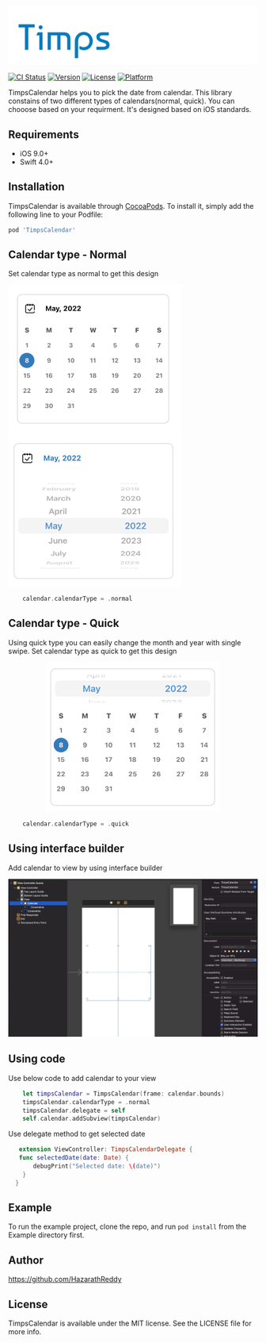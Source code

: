 <p align="center"><img src="Timps_logo.png"></p>

[![CI Status](https://img.shields.io/travis/HazarathReddy/TimpsCalendar.svg?style=flat)](https://travis-ci.org/HazarathReddy/TimpsCalendar)
[![Version](https://img.shields.io/cocoapods/v/TimpsCalendar.svg?style=flat)](https://cocoapods.org/pods/TimpsCalendar)
[![License](https://img.shields.io/cocoapods/l/TimpsCalendar.svg?style=flat)](https://cocoapods.org/pods/TimpsCalendar)
[![Platform](https://img.shields.io/cocoapods/p/TimpsCalendar.svg?style=flat)](https://cocoapods.org/pods/TimpsCalendar)


TimpsCalendar helps you to pick the date from calendar. This library constains of two different types of calendars(normal, quick). You can chooose based on your requirment. It's designed based on iOS standards.


## Requirements

- iOS 9.0+
- Swift 4.0+


## Installation

TimpsCalendar is available through [CocoaPods](https://cocoapods.org). To install
it, simply add the following line to your Podfile:

```ruby
pod 'TimpsCalendar'
```


## Calendar type - Normal

Set calendar type as normal to get this design 

<img src="normal_calendar.png" width="350" align="top"> <img src="normal_date.png" width="350" align="top">

```swift
    calendar.calendarType = .normal
 ```
 
## Calendar type - Quick

Using quick type you can easily change the month and year with single swipe. Set calendar type as quick to get this design 

<p align="center"><img src="quick_calendar.png" width="350" height="300"></p>

```swift
    calendar.calendarType = .quick
 ```

## Using interface builder

Add calendar to view by using interface builder

<p align="center"><img src="Interface_builder_flow.png"></p>

## Using code

Use below code to add calendar to your view

```swift
    let timpsCalendar = TimpsCalendar(frame: calendar.bounds)
    timpsCalendar.calendarType = .normal
    timpsCalendar.delegate = self
    self.calendar.addSubview(timpsCalendar)
 ```
 
 
 Use delegate method to get selected date 
 
 ```swift
    extension ViewController: TimpsCalendarDelegate {
    func selectedDate(date: Date) {
        debugPrint("Selected date: \(date)")
     }
   }
 ```

## Example

To run the example project, clone the repo, and run `pod install` from the Example directory first.

## Author

https://github.com/HazarathReddy

## License

TimpsCalendar is available under the MIT license. See the LICENSE file for more info.
